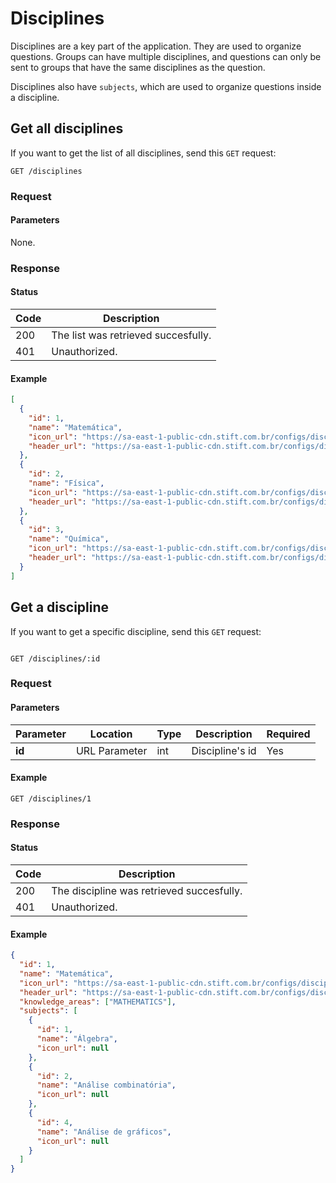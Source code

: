 # Disciplines

Disciplines are a key part of the application. They are used to organize questions. Groups can have multiple disciplines, and questions can only be sent to groups that have the same disciplines as the question.

Disciplines also have `subjects`, which are used to organize questions inside a discipline.

## Get all disciplines

If you want to get the list of all disciplines, send this `GET` request:

```http
GET /disciplines
```

### Request

#### Parameters

None.

### Response

#### Status

| Code | Description                         |
| ---- | ----------------------------------- |
| 200  | The list was retrieved succesfully. |
| 401  | Unauthorized.                       |

#### Example

```json
[
  {
    "id": 1,
    "name": "Matemática",
    "icon_url": "https://sa-east-1-public-cdn.stift.com.br/configs/disciplines/icons/ic_mathematics.png",
    "header_url": "https://sa-east-1-public-cdn.stift.com.br/configs/disciplines/headers/header_mathematics.jpg"
  },
  {
    "id": 2,
    "name": "Física",
    "icon_url": "https://sa-east-1-public-cdn.stift.com.br/configs/disciplines/icons/ic_physics.png",
    "header_url": "https://sa-east-1-public-cdn.stift.com.br/configs/disciplines/headers/header_physics.jpg"
  },
  {
    "id": 3,
    "name": "Química",
    "icon_url": "https://sa-east-1-public-cdn.stift.com.br/configs/disciplines/icons/ic_chemistry.png",
    "header_url": "https://sa-east-1-public-cdn.stift.com.br/configs/disciplines/headers/header_chemistry.jpg"
  }
]
```

## Get a discipline

If you want to get a specific discipline, send this `GET` request:

```http

GET /disciplines/:id
```

### Request

#### Parameters

| Parameter | Location      | Type | Description     | Required |
| --------- | ------------- | ---- | --------------- | -------- |
| **id**    | URL Parameter | int  | Discipline's id | Yes      |

#### Example

```http
GET /disciplines/1
``` 

### Response

#### Status

| Code | Description                               |
| ---- | ----------------------------------------- |
| 200  | The discipline was retrieved succesfully. |
| 401  | Unauthorized.                             |

#### Example

```json
{
  "id": 1,
  "name": "Matemática",
  "icon_url": "https://sa-east-1-public-cdn.stift.com.br/configs/disciplines/icons/ic_mathematics.png",
  "header_url": "https://sa-east-1-public-cdn.stift.com.br/configs/disciplines/headers/header_mathematics.jpg",
  "knowledge_areas": ["MATHEMATICS"],
  "subjects": [
    {
      "id": 1,
      "name": "Álgebra",
      "icon_url": null
    },
    {
      "id": 2,
      "name": "Análise combinatória",
      "icon_url": null
    },
    {
      "id": 4,
      "name": "Análise de gráficos",
      "icon_url": null
    }
  ]
}
```
